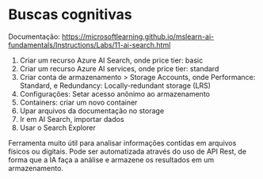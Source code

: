 # Buscas cognitivas
Documentação: https://microsoftlearning.github.io/mslearn-ai-fundamentals/Instructions/Labs/11-ai-search.html
1) Criar um recurso Azure AI Search, onde price tier: basic
2) Criar um recurso Azure AI services, onde price tier: standard
3) Criar conta de armazenamento > Storage Accounts, onde Performance: Standard, e Redundancy: Locally-redundant storage (LRS)
4) Configurações: Setar acesso anônimo ao armazenamento
5) Containers: criar um novo container
6) Upar arquivos da documentação no storage
7) Ir em AI Search, importar dados
8) Usar o Search Explorer

Ferramenta muito útil para analisar informações contidas em arquivos físicos ou digitais. Pode ser automatizada através do uso de API Rest, de forma que a IA faça a análise e armazene os resultados em um armazenamento.
